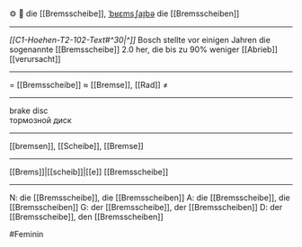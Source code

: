 ⚙️ 🔴 die [[Bremsscheibe]], [ˈbʁɛmsˌʃaɪ̯bə](https://youglish.com/pronounce/Bremsscheibe/german)
die [[Bremsscheiben]]

---
*[[C1-Hoehen-T2-102-Text#^30|^]]* Bosch stellte vor einigen Jahren die sogenannte [[Bremsscheibe]] 2.0 her, die bis zu 90% weniger [[Abrieb]] [[verursacht]]

---
= [[Bremsscheibe]]
≈ [[Bremse]], [[Rad]]
≠

---
brake disc  
тормозной диск

---
[[bremsen]], [[Scheibe]], [[Bremse]]

---
[[Brems]]|[[scheib]]|[[e]]
[[Bremsscheibe]]


---
N: die [[Bremsscheibe]], die [[Bremsscheiben]]
A: die [[Bremsscheibe]], die [[Bremsscheiben]]
G: der [[Bremsscheibe]], der [[Bremsscheiben]]
D: der [[Bremsscheibe]], den [[Bremsscheiben]]

#Feminin 